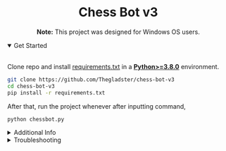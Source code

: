 <div align="center">
  <h1> Chess Bot v3 </h1>
  <p> <b>Note:</b> This project was designed for Windows OS users.</p>
<div align="left"> 
  
<details open>
<summary>Get Started</summary>
<br>
  
  Clone repo and install [requirements.txt](https://github.com/Thegladster/chess-bot-v3/blob/master/requirements.txt) in a [**Python>=3.8.0**](https://www.python.org/) environment.
  
  ```bash
  git clone https://github.com/Thegladster/chess-bot-v3
  cd chess-bot-v3
  pip install -r requirements.txt
  ```

  After that, run the project whenever after inputting command,

  ```bash
  python chessbot.py
  ```

</details>
<details>
  
<summary>Additional Info</summary>
<br>

CJ will help me see what else to add to the [requirements.txt](https://github.com/Thegladster/chess-bot-v3/blob/master/requirements.txt) file because I don't really know.

After installing requirements and cloning the repository, if command prompt is reopened, the folder has to be directed into to find the python code.

  ```bash
  cd chess-bot-v3
  python chessbot.py
  ```

</details>
<details>

<summary>Troubleshooting</summary>
<br>

If after cloning repository, command prompt outputs this fatal error:

```bash
fatal: destination path 'chess-bot-v3' already exists and is not an empty directory.
```

Pull the repository instead of cloning it. The resulting code will look like

```bash
git pull https://github.com/Thegladster/chess-bot-v3
```

</details>
